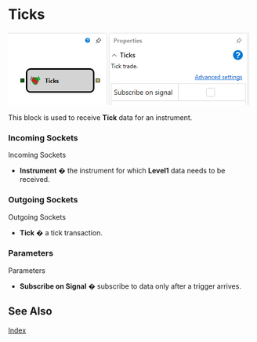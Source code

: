 # Ticks

![Designer Ticks](../../../../../../images/designer_ticks_00.png)

This block is used to receive **Tick** data for an instrument.

### Incoming Sockets

Incoming Sockets

- **Instrument** � the instrument for which **Level1** data needs to be received.

### Outgoing Sockets

Outgoing Sockets

- **Tick** � a tick transaction.

### Parameters

Parameters

- **Subscribe on Signal** � subscribe to data only after a trigger arrives.

## See Also

[Index](index.md)